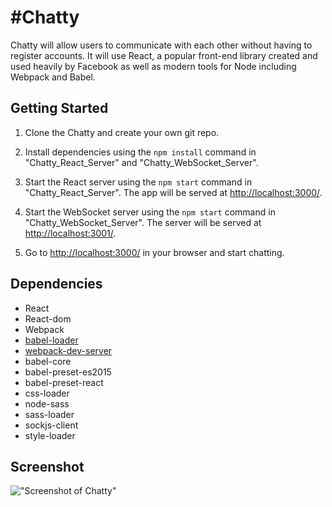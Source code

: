 #Chatty
=====================

Chatty will allow users to communicate with each other without having to register accounts. It will use React, a popular front-end library created and used heavily by Facebook as well as modern tools for Node including Webpack and Babel.

## Getting Started

1. Clone the Chatty and create your own git repo.
2. Install dependencies using the `npm install` command in "Chatty_React_Server" and "Chatty_WebSocket_Server".
3. Start the React server using the `npm start` command in "Chatty_React_Server". The app will be served at <http://localhost:3000/>.
4. Start the WebSocket server using the `npm start` command in "Chatty_WebSocket_Server". The server will be served at <http://localhost:3001/>.

5. Go to <http://localhost:3000/> in your browser and start chatting.

## Dependencies

* React
* React-dom
* Webpack
* [babel-loader](https://github.com/babel/babel-loader)
* [webpack-dev-server](https://github.com/webpack/webpack-dev-server)
* babel-core
* babel-preset-es2015
* babel-preset-react
* css-loader
* node-sass
* sass-loader
* sockjs-client
* style-loader

## Screenshot
!["Screenshot of Chatty"](https://github.com/wang790222/ChattyApp/blob/master/doc/chatty.gif?raw=true)
